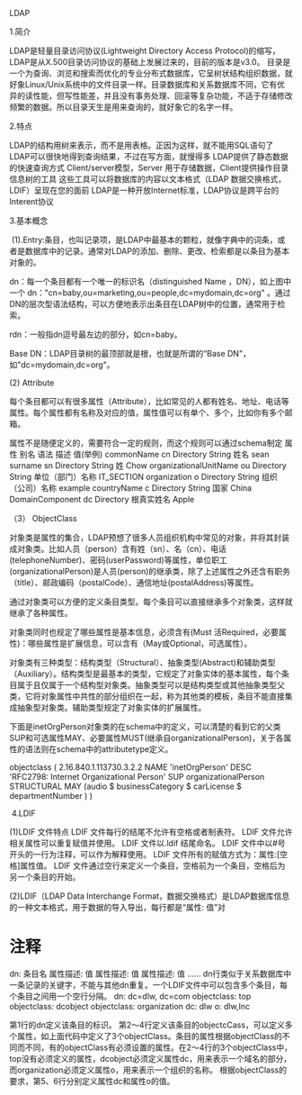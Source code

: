 LDAP


1.简介

LDAP是轻量目录访问协议(Lightweight Directory Access Protocol)的缩写，LDAP是从X.500目录访问协议的基础上发展过来的，目前的版本是v3.0。
目录是一个为查询、浏览和搜索而优化的专业分布式数据库，它呈树状结构组织数据，就好象Linux/Unix系统中的文件目录一样。目录数据库和关系数据库不同，它有优异的读性能，但写性能差，并且没有事务处理、回滚等复杂功能，不适于存储修改频繁的数据。所以目录天生是用来查询的，就好象它的名字一样。



2.特点

LDAP的结构用树来表示，而不是用表格。正因为这样，就不能用SQL语句了
LDAP可以很快地得到查询结果，不过在写方面，就慢得多
LDAP提供了静态数据的快速查询方式
Client/server模型，Server 用于存储数据，Client提供操作目录信息树的工具
这些工具可以将数据库的内容以文本格式（LDAP 数据交换格式，LDIF）呈现在您的面前
LDAP是一种开放Internet标准，LDAP协议是跨平台的Interent协议




3.基本概念



 (1).Entry:条目，也叫记录项，是LDAP中最基本的颗粒，就像字典中的词条，或者是数据库中的记录。通常对LDAP的添加、删除、更改、检索都是以条目为基本对象的。

dn：每一个条目都有一个唯一的标识名（distinguished Name ，DN），如上图中一个 dn："cn=baby,ou=marketing,ou=people,dc=mydomain,dc=org" 。通过DN的层次型语法结构，可以方便地表示出条目在LDAP树中的位置，通常用于检索。

rdn：一般指dn逗号最左边的部分，如cn=baby。

Base DN：LDAP目录树的最顶部就是根，也就是所谓的“Base DN"，如"dc=mydomain,dc=org"。

(2) Attribute

每个条目都可以有很多属性（Attribute），比如常见的人都有姓名、地址、电话等属性。每个属性都有名称及对应的值，属性值可以有单个、多个，比如你有多个邮箱。

属性不是随便定义的，需要符合一定的规则，而这个规则可以通过schema制定
属性	别名	语法	描述	值(举例)
commonName	cn	Directory String	姓名	sean
surname	sn	Directory String	姓	Chow
organizationalUnitName	ou	Directory String	单位（部门）名称	IT_SECTION
organization	o	Directory String	组织（公司）名称	example
countryName	c 	Directory String	国家	China
DomainComponent	dc	Directory	根真实姓名	Apple

（3） ObjectClass

对象类是属性的集合，LDAP预想了很多人员组织机构中常见的对象，并将其封装成对象类。比如人员（person）含有姓（sn）、名（cn）、电话(telephoneNumber)、密码(userPassword)等属性，单位职工(organizationalPerson)是人员(person)的继承类，除了上述属性之外还含有职务（title）、邮政编码（postalCode）、通信地址(postalAddress)等属性。

通过对象类可以方便的定义条目类型。每个条目可以直接继承多个对象类，这样就继承了各种属性。

对象类同时也规定了哪些属性是基本信息，必须含有(Must 活Required，必要属性)：哪些属性是扩展信息，可以含有（May或Optional，可选属性）。

对象类有三种类型：结构类型（Structural）、抽象类型(Abstract)和辅助类型（Auxiliary）。结构类型是最基本的类型，它规定了对象实体的基本属性，每个条目属于且仅属于一个结构型对象类。抽象类型可以是结构类型或其他抽象类型父类，它将对象属性中共性的部分组织在一起，称为其他类的模板，条目不能直接集成抽象型对象类。辅助类型规定了对象实体的扩展属性。


下面是inetOrgPerson对象类的在schema中的定义，可以清楚的看到它的父类SUP和可选属性MAY、必要属性MUST(继承自organizationalPerson)，关于各属性的语法则在schema中的attributetype定义。

objectclass     ( 2.16.840.1.113730.3.2.2
    NAME 'inetOrgPerson'
    DESC 'RFC2798: Internet Organizational Person'
    SUP organizationalPerson
    STRUCTURAL
MAY (audio $ businessCategory $ carLicense $ departmentNumber )
)




 4.LDIF

(1)LDIF 文件特点
LDIF 文件每行的结尾不允许有空格或者制表符。
LDIF 文件允许相关属性可以重复赋值并使用。
LDIF 文件以.ldif 结尾命名。
LDIF 文件中以#号开头的一行为注释，可以作为解释使用。
LDIF 文件所有的赋值方式为：属性:[空格]属性值。
LDIF 文件通过空行来定义一个条目，空格前为一个条目，空格后为另一个条目的开始。

(2)LDIF（LDAP Data Interchange Format，数据交换格式）是LDAP数据库信息的一种文本格式，用于数据的导入导出，每行都是“属性: 值”对
# 注释
dn: 条目名
属性描述: 值
属性描述: 值
属性描述: 值
......
dn行类似于关系数据库中一条记录的关键字，不能与其他dn重复。一个LDIF文件中可以包含多个条目，每个条目之间用一个空行分隔。
dn: dc=dlw, dc=com
objectclass: top
objectclass: dcobject
objectclass: organization
dc: dlw
o: dlw,Inc

第1行的dn定义该条目的标识。
第2～4行定义该条目的objectcCass，可以定义多个属性，如上面代码中定义了3个objectClass。条目的属性根据objectClass的不同而不同，有的objectClass有必须设置的属性。在2～4行的3个objectClass中，top没有必须定义的属性，dcobject必须定义属性dc，用来表示一个域名的部分，而organization必须定义属性o，用来表示一个组织的名称。
根据objectClass的要求，第5、6行分别定义属性dc和属性o的值。



